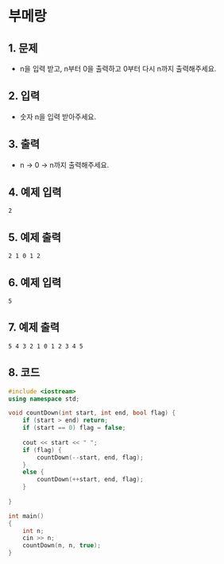 # 부메랑

## 1. 문제

- n을 입력 받고, n부터 0을 출력하고 0부터 다시 n까지 출력해주세요.

## 2. 입력
- 숫자 n을 입력 받아주세요.

## 3. 출력

- n -> 0 -> n까지 출력해주세요.


## 4. 예제 입력
```
2
```

## 5. 예제 출력
```
2 1 0 1 2
```

## 6. 예제 입력

```
5
```

## 7. 예제 출력

```
5 4 3 2 1 0 1 2 3 4 5
```

## 8. 코드

```c++
#include <iostream>
using namespace std;

void countDown(int start, int end, bool flag) {
    if (start > end) return;
    if (start == 0) flag = false;
    
    cout << start << " ";
    if (flag) {
        countDown(--start, end, flag);
    }
    else {
        countDown(++start, end, flag);
    }
    
}

int main()
{
    int n;
    cin >> n;
    countDown(n, n, true);
}
```
